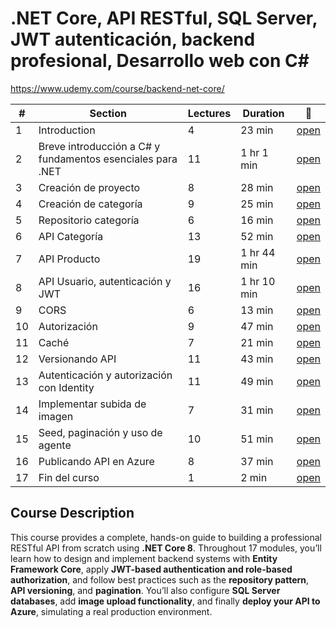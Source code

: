 # .NET Core, API RESTful, SQL Server, JWT autenticación, backend profesional, Desarrollo web con C#

<https://www.udemy.com/course/backend-net-core/>

| #   | Section                                                    | Lectures | Duration    | 📂                                                               |
| --- | ---------------------------------------------------------- | -------- | ----------- | ---------------------------------------------------------------- |
| 1   | Introduction                                               | 4        | 23 min      | [open](./01-introduction/README.md)                              |
| 2   | Breve introducción a C# y fundamentos esenciales para .NET | 11       | 1 hr 1 min  | [open](./02-breve-intro-a-dotnet/README.md)                      |
| 3   | Creación de proyecto                                       | 8        | 28 min      | [open](./03-creacion-de-proyecto/README.md)                      |
| 4   | Creación de categoría                                      | 9        | 25 min      | [open](./04-creacion-de-categoria/README.md)                     |
| 5   | Repositorio categoría                                      | 6        | 16 min      | [open](./05-repositorio-categoria/README.md)                     |
| 6   | API Categoría                                              | 13       | 52 min      | [open](./06-api-categoria/README.md)                             |
| 7   | API Producto                                               | 19       | 1 hr 44 min | [open](./07-api-producto/README.md)                              |
| 8   | API Usuario, autenticación y JWT                           | 16       | 1 hr 10 min | [open](./08-api-usuario-autenticacion-y-jwt/README.md)           |
| 9   | CORS                                                       | 6        | 13 min      | [open](./09-cors/README.md)                                      |
| 10  | Autorización                                               | 9        | 47 min      | [open](./10-autorizacion/README.md)                              |
| 11  | Caché                                                      | 7        | 21 min      | [open](./11-cache/README.md)                                     |
| 12  | Versionando API                                            | 11       | 43 min      | [open](./12-versionando-api/README.md)                           |
| 13  | Autenticación y autorización con Identity                  | 11       | 49 min      | [open](./13-autenticacion-y-autorizacion-con-identity/README.md) |
| 14  | Implementar subida de imagen                               | 7        | 31 min      | [open](./14-implementar-subida-de-imagen/README.md)              |
| 15  | Seed, paginación y uso de agente                           | 10       | 51 min      | [open](./15-seed-paginacion-y-uso-de-agente/README.md)           |
| 16  | Publicando API en Azure                                    | 8        | 37 min      | [open](./16-publicando-api-en-azure/README.md)                   |
| 17  | Fin del curso                                              | 1        | 2 min       | [open](./17-fin-del-curso/README.md)                             |

## Course Description

This course provides a complete, hands-on guide to building a professional RESTful API from scratch using **.NET Core 8**. Throughout 17 modules, you’ll learn how to design and implement backend systems with **Entity Framework Core**, apply **JWT-based authentication and role-based authorization**, and follow best practices such as the **repository pattern**, **API versioning**, and **pagination**. You’ll also configure **SQL Server databases**, add **image upload functionality**, and finally **deploy your API to Azure**, simulating a real production environment.
